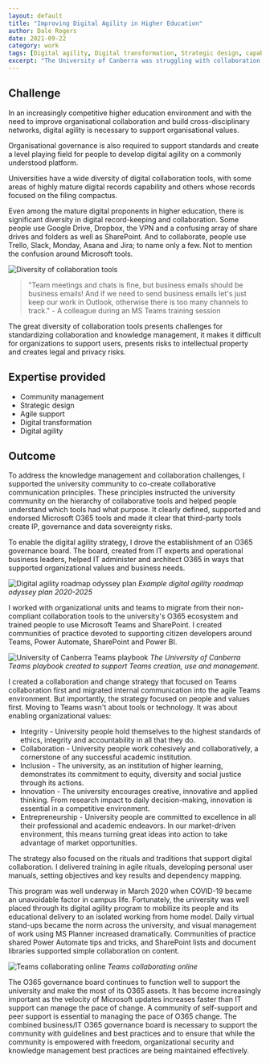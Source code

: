 ```yaml
---
layout: default
title: "Improving Digital Agility in Higher Education"
author: Dale Rogers
date: 2021-09-22
category: work
tags: [Digital agility, Digital transformation, Strategic design, capability, teams]
excerpt: "The University of Canberra was struggling with collaboration and knowledge management. There was no consistency or standards in the digital tools and behaviors being used. I changed that and helped the university collaborate digitally."
---
```


## Challenge

In an increasingly competitive higher education environment and with the need to improve organisational collaboration and build cross-disciplinary networks, digital agility is necessary to support organisational values.

Organisational governance is also required to support standards and create a level playing field for people to develop digital agility on a commonly understood platform.

Universities have a wide diversity of digital collaboration tools, with some areas of highly mature digital records capability and others whose records focused on the filing compactus.

Even among the mature digital proponents in higher education, there is significant diversity in digital record-keeping and collaboration. Some people use Google Drive, Dropbox, the VPN and a confusing array of share drives and folders as well as SharePoint. And to collaborate, people use Trello, Slack, Monday, Asana and Jira; to name only a few. Not to mention the confusion around Microsoft tools.

![Diversity of collaboration tools](/images/case-studies/collaboration-tools.jpg)

> "Team meetings and chats is fine, but business emails should be business emails! And if we need to send business emails let's just keep our work in Outlook, otherwise there is too many channels to track." - A colleague during an MS Teams training session

The great diversity of collaboration tools presents challenges for standardizing collaboration and knowledge management, it makes it difficult for organizations to support users, presents risks to intellectual property and creates legal and privacy risks.

## Expertise provided

- Community management
- Strategic design
- Agile support
- Digital transformation  
- Digital agility

## Outcome

To address the knowledge management and collaboration challenges, I supported the university community to co-create collaborative communication principles. These principles instructed the university community on the hierarchy of collaborative tools and helped people understand which tools had what purpose. It clearly defined, supported and endorsed Microsoft O365 tools and made it clear that third-party tools create IP, governance and data sovereignty risks.

To enable the digital agility strategy, I drove the establishment of an O365 governance board. The board, created from IT experts and operational business leaders, helped IT administer and architect O365 in ways that supported organizational values and business needs.

![Digital agility roadmap odyssey plan](/images/case-studies/digital-agility-roadmap.jpg)
*Example digital agility roadmap odyssey plan 2020-2025*

I worked with organizational units and teams to migrate from their non-compliant collaboration tools to the university's O365 ecosystem and trained people to use Microsoft Teams and SharePoint. I created communities of practice devoted to supporting citizen developers around Teams, Power Automate, SharePoint and Power BI.

![University of Canberra Teams playbook](/images/case-studies/teams-playbook.jpg)
*The University of Canberra Teams playbook created to support Teams creation, use and management.*

I created a collaboration and change strategy that focused on Teams collaboration first and migrated internal communication into the agile Teams environment. But importantly, the strategy focused on people and values first. Moving to Teams wasn't about tools or technology. It was about enabling organizational values:

- Integrity - University people hold themselves to the highest standards of ethics, integrity and accountability in all that they do.
- Collaboration - University people work cohesively and collaboratively, a cornerstone of any successful academic institution.  
- Inclusion - The university, as an institution of higher learning, demonstrates its commitment to equity, diversity and social justice through its actions.
- Innovation - The university encourages creative, innovative and applied thinking. From research impact to daily decision-making, innovation is essential in a competitive environment.
- Entrepreneurship - University people are committed to excellence in all their professional and academic endeavors. In our market-driven environment, this means turning great ideas into action to take advantage of market opportunities.

The strategy also focused on the rituals and traditions that support digital collaboration. I delivered training in agile rituals, developing personal user manuals, setting objectives and key results and dependency mapping.

This program was well underway in March 2020 when COVID-19 became an unavoidable factor in campus life. Fortunately, the university was well placed through its digital agility program to mobilize its people and its educational delivery to an isolated working from home model. Daily virtual stand-ups became the norm across the university, and visual management of work using MS Planner increased dramatically. Communities of practice shared Power Automate tips and tricks, and SharePoint lists and document libraries supported simple collaboration on content.

![Teams collaborating online](/images/case-studies/online-collaboration.jpg)
*Teams collaborating online*

The O365 governance board continues to function well to support the university and make the most of its O365 assets. It has become increasingly important as the velocity of Microsoft updates increases faster than IT support can manage the pace of change. A community of self-support and peer support is essential to managing the pace of O365 change. The combined business/IT O365 governance board is necessary to support the community with guidelines and best practices and to ensure that while the community is empowered with freedom, organizational security and knowledge management best practices are being maintained effectively.
